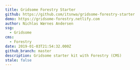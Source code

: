 ```yaml
---
title: Gridsome Forestry Starter
github: https://github.com/itsnwa/gridsome-forestry-starter
demo: https://gridsome-forestry.netlify.com
author: Nichlas Wærnes Andersen
ssg:
  - Gridsome
cms:
  - Forestry
date: 2019-01-03T21:54:32.000Z
github_branch: master
description: Gridsome starter kit with Forestry (CMS)
stale: false
---
```

